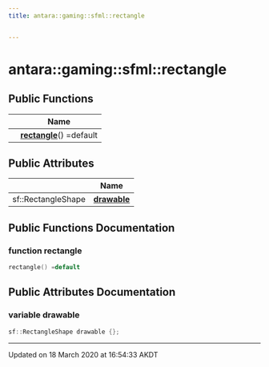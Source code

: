 ```yaml
---
title: antara::gaming::sfml::rectangle


---
```


# antara::gaming::sfml::rectangle















## Public Functions

|                | Name           |
| -------------- | -------------- |
|  | **[rectangle](Classes/structantara_1_1gaming_1_1sfml_1_1rectangle.md#function-rectangle)**() =default  |


## Public Attributes

|                | Name           |
| -------------- | -------------- |
| sf::RectangleShape | **[drawable](Classes/structantara_1_1gaming_1_1sfml_1_1rectangle.md#variable-drawable)**  |










## Public Functions Documentation

### function rectangle

```cpp
rectangle() =default
```






























## Public Attributes Documentation

### variable drawable

```cpp
sf::RectangleShape drawable {};
```
































-------------------------------

Updated on 18 March 2020 at 16:54:33 AKDT